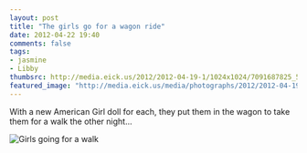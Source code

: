 ```yaml
---
layout: post
title: "The girls go for a wagon ride"
date: 2012-04-22 19:40
comments: false
tags: 
- jasmine
- Libby
thumbsrc: http://media.eick.us/2012/2012-04-19-1/1024x1024/7091687825_5c348903da_o.jpg
featured_image: "http://media.eick.us/media/photographs/2012/2012-04-19-1/7091687825_5c348903da_o.jpg"
---
```

With a new American Girl doll for each, they put them in the wagon to take them for a walk the other night...



![Girls going for a walk](http://media.eick.us/media/photographs/2012/2012-04-19-1/7091687825_5c348903da_o.jpg)
